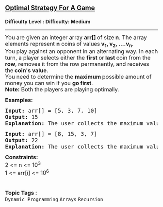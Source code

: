 <h2><a href="https://www.geeksforgeeks.org/problems/optimal-strategy-for-a-game-1587115620/1">Optimal Strategy For A Game</a></h2><h3>Difficulty Level : Difficulty: Medium</h3><hr><div class="problems_problem_content__Xm_eO" bis_skin_checked="1"><p><span style="font-size: 18px;">You are given an integer array <strong>arr[] </strong>of size<strong> n</strong>. The array elements represent <strong>n</strong> coins<strong> </strong>of values<strong> v<sub>1</sub>, v<sub>2</sub>, ....v<sub>n</sub></strong>. <br>You play against an opponent in an alternating<strong> </strong>way. </span><span style="font-size: 18px;">In each turn, a player selects either the <strong>first </strong>or<strong> last </strong>coin from the <strong>row</strong>, removes it from the row permanently, and receives the<strong> coin's value</strong>. <br></span><span style="font-size: 18px;">You need to determine the <strong>maximum </strong>possible amount of money<strong> </strong>you can win if you <strong>go first</strong>.<br><strong>Note:</strong> Both the players are playing optimally.</span></p>
<p><strong><span style="font-size: 18px;">Examples:</span></strong></p>
<pre><strong><span style="font-size: 18px;">Input: </span></strong><span style="font-size: 18px;">arr[] = [5, 3, 7, 10]
<strong>Output: </strong>15<strong>
Explanation: </strong></span><span style="font-size: 18px;">The user collects the maximum value as 15(10 + 5). It is guaranteed that we cannot get more than 15 by any possible moves.</span>
</pre>
<pre><strong><span style="font-size: 18px;">Input: </span></strong><span style="font-size: 18px;">arr[] = [8, 15, 3, 7]
<strong>Output: </strong>22<strong>
Explanation: </strong></span><span style="font-size: 18px;">The user collects the maximum value as 22(7 + 15). It is guaranteed that we cannot get more than 22 by any possible moves.</span></pre>
<p><span style="font-size: 18px;"><strong>Constraints:</strong><br>2 &lt;= n &lt;= 10<sup>3</sup></span><br><span style="font-size: 18px;">1 &lt;= arr[i] &lt;= 10<sup>6</sup></span></p></div><br><p><span style=font-size:18px><strong>Topic Tags : </strong><br><code>Dynamic Programming</code>&nbsp;<code>Arrays</code>&nbsp;<code>Recursion</code>&nbsp;
